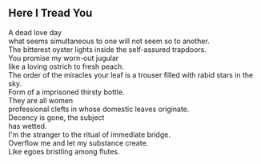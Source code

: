 Here I Tread You
----------------
A dead love day  
what seems simultaneous to one will not seem so to another.  
The bitterest oyster lights inside the self-assured trapdoors.  
You promise my worn-out jugular  
like a loving ostrich to fresh peach.  
The order of the miracles your leaf is a trouser filled with rabid stars in the sky.  
Form of a imprisoned thirsty bottle.  
They are all women  
professional clefts in whose domestic leaves originate.  
Decency is gone, the subject  
has wetted.  
I'm the stranger to the ritual of immediate bridge.  
Overflow me and let my substance create.  
Like egoes bristling among flutes.  
